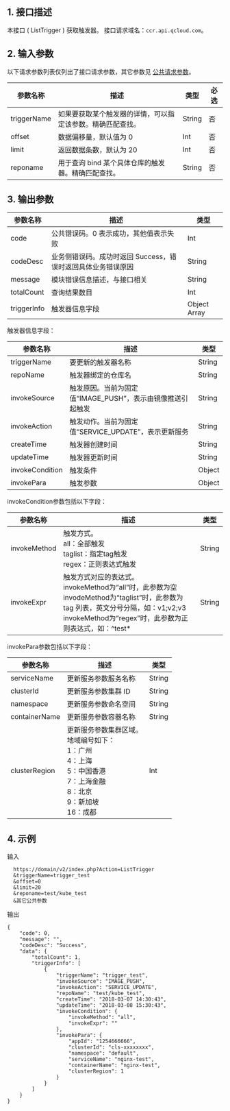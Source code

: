 ## 1. 接口描述
本接口 ( ListTrigger ) 获取触发器。
接口请求域名：`ccr.api.qcloud.com`。

## 2. 输入参数
以下请求参数列表仅列出了接口请求参数，其它参数见 [公共请求参数](https://intl.cloud.tencent.com/document/api/457/9463)。

| 参数名称 | 描述 |类型 | 必选  |
|---------|---------|---------|---------|
| triggerName   | 如果要获取某个触发器的详情，可以指定该参数。精确匹配查找。 | String |否 |
| offset   | 数据偏移量，默认值为 0 | Int |否 |
| limit   | 返回数据条数，默认为 20 | Int |否 |
| reponame   | 用于查询 bind 某个具体仓库的触发器。精确匹配查找。 | String |否 |

## 3. 输出参数

| 参数名称 | 描述 |类型 |
|---------|---------|---------|
| code | 公共错误码。0 表示成功，其他值表示失败|Int |
| codeDesc | 业务侧错误码。成功时返回 Success，错误时返回具体业务错误原因|String |
| message |  模块错误信息描述，与接口相关|String |
| totalCount |  查询结果数目|Int |
| triggerInfo |  触发器信息字段|Object Array |

触发器信息字段：

| 参数名称 | 描述 |类型 |  
|---------|---------|---------
| triggerName   | 要更新的触发器名称 | String 
| repoName   | 触发器绑定的仓库名 | String 
| invokeSource   | 触发原因。当前为固定值“IMAGE_PUSH”，表示由镜像推送引起触发 | String 
| invokeAction   | 触发动作。当前为固定值“SERVICE_UPDATE”，表示更新服务 | String
| createTime   | 触发器创建时间 | String
| updateTime   | 触发器更新时间 | String
| invokeCondition   | 触发条件| Object
| invokePara   | 触发参数| Object

invokeCondition参数包括以下字段：

| 参数名称 | 描述 |类型 |
|---------|---------|---------|
| invokeMethod   | 触发方式。<br>all：全部触发<br>taglist：指定tag触发<br>regex：正则表达式触发 | String |否 |
| invokeExpr   | 触发方式对应的表达式。<br>invokeMethod为“all”时，此参数为空<br>invodeMethod为“taglist”时，此参数为 tag 列表，英文分号分隔，如：v1;v2;v3<br>invokeMethod为“regex”时，此参数为正则表达式，如：^test* | String |否 |

invokePara参数包括以下字段：

| 参数名称 | 描述 |类型 |
|---------|---------|---------|
| serviceName   | 更新服务参数服务名称 | String |
| clusterId   | 更新服务参数集群 ID | String |
| namespace   | 更新服务参数命名空间 | String |
| containerName   | 更新服务参数容器名称 | String |
| clusterRegion   | 更新服务参数集群区域。<br>地域编号如下：<br>1：广州<br>4：上海<br>5：中国香港<br>7：上海金融<br>8：北京<br>9：新加坡<br>16：成都 | Int |

## 4. 示例
输入

```
  https://domain/v2/index.php?Action=ListTrigger
  &triggerName=trigger_test
  &offset=0
  &limit=20
  &reponame=test/kube_test
  &其它公共参数
```
输出

```
{
    "code": 0,
    "message": "", 
    "codeDesc": "Success",
    "data": {
        "totalCount": 1,
        "triggerInfo": [
            {
                "triggerName": "trigger_test",
                "invokeSource": "IMAGE_PUSH",
                "invokeAction": "SERVICE_UPDATE",
                "repoName": "test/kube_test",
                "createTime": "2018-03-07 14:30:43",
                "updateTime": "2018-03-08 15:30:43",
                "invokeCondition": {
                    "invokeMethod": "all",
                    "invokeExpr": ""
                },
                "invokePara": {
                    "appId": "1254666666",
                    "clusterId": "cls-xxxxxxxx",
                    "namespace": "default",
                    "serviceName": "nginx-test",
                    "containerName": "nginx-test",
                    "clusterRegion": 1
                }
            }
        ]
    }
}

```
